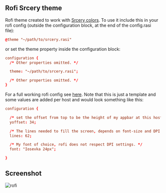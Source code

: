 ## Rofi Srcery theme

Rofi theme created to work with [Srcery colors](https://github.com/srcery-colors/srcery-vim). To use it include this in your rofi config (outside the configuration block, at the end of the config.rasi file):
```conf
@theme "~/path/to/srcery.rasi"
```
or set the theme property inside the configuration block:
```conf
configuration {
  /* Other properties omitted. */

  theme: "~/path/to/srcery.rasi";

  /* Other properties omitted. */
}
```
For a full working rofi config see [here](https://github.com/roosta/etc/blob/master/templates/rofi/config.rofi). Note that this is just a template and some values are added per host and would look something like this:
```conf
configuration {

  /* set the offset from top to be the height of my appbar at this host */
  yoffset: 34;

  /* The lines needed to fill the screen, depends on font-size and DPI settings */
  lines: 62;

  /* My font of choice, rofi does not respect DPI settings. */
  font: "Iosevka 24px";

}
```

## Screenshot

![rofi](../assets/rofi.png)
